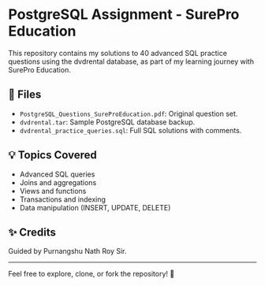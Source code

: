 # PostgreSQL Assignment - SurePro Education

This repository contains my solutions to 40 advanced SQL practice questions using the dvdrental database, as part of my learning journey with SurePro Education.

## 📄 Files
- `PostgreSQL_Questions_SureProEducation.pdf`: Original question set.
- `dvdrental.tar`: Sample PostgreSQL database backup.
- `dvdrental_practice_queries.sql`: Full SQL solutions with comments.

## 💡 Topics Covered
- Advanced SQL queries
- Joins and aggregations
- Views and functions
- Transactions and indexing
- Data manipulation (INSERT, UPDATE, DELETE)

## ✨ Credits
Guided by Purnangshu Nath Roy Sir.

---
Feel free to explore, clone, or fork the repository! 🚀
